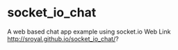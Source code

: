socket_io_chat
==============
A web based chat app example using socket.io 
Web Link 
http://sroyal.github.io/socket_io_chat/?
